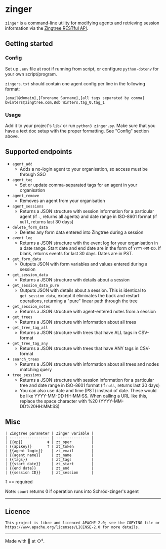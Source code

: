 # zinger
`zinger` is a command-line utility for modifying agents and retrieving session
information via the [Zingtree RESTful API](http://www.zingtree.com/api/).

## Getting started
### Config
Set up `.env` file at root if running from script, or configure `python-dotenv`
for your own script/program.

`zingers.txt` should contain one agent config per line in the following format:
```
[email@domain],[Forename Surname],[all tags separated by comma]
bwinters@zingtree.com,Bob Winters,tag_0,tag_1
```

### Usage
Add it to your project's `lib/` or run `python3 zinger.py`. Make sure that you
have a text doc setup with the proper formatting. See "Config" section above.

## Supported endpoints
- `agent_add`
  - Adds a no-login agent to your organisation, so access must be through SSO
- `agent_tag`
  - Set or update comma-separated tags for an agent in your organisation
- `agent_remove`
  - Removes an agent from your organisation
- `agent_sessions`
  - Returns a JSON structure with session information for a particular agent
    (if `-`, returns all agents) and date range in ISO-8601 format (if `null`,
    returns last 30 days)
- `delete_form_data`
  - Deletes any form data entered into Zingtree during a session
- `event_log`
  - Returns a JSON structure with the event log for your organisation in a date
    range. Start date and end date are in the form of `YYYY-MM-DD`. If blank,
    returns events for last 30 days. Dates are in PST.
- `get_form_data`
  - Outputs JSON with form variables and values entered during a session
- `get_session_data`
  - Returns a JSON structure with details about a session
- `get_session_data_pure`
  - Outputs JSON with details about a session. This is identical to
   `get_session_data`, except it eliminates the back and restart operations,
   returning a "pure" linear path through the tree
- `get_session_notes`
  - Returns a JSON structure with agent-entered notes from a session
- `get_trees`
  - Returns a JSON structure with information about all trees
- `get_tree_tag_all`
  - Returns a JSON structure with trees that have ALL tags in CSV-format
- `get_tree_tag_any`
  - Returns a JSON structure with trees that have ANY tags in CSV-format
- `search_trees`
  - Returns a JSON structure with information about all trees and nodes matching
   query
- `tree_sessions`
  - Returns a JSON structure with session information for a particular tree and
    date range in ISO-8601 format (if `null`, returns last 30 days)
  - You can also use date and time (PST) instead of date. These would be like
    YYYY-MM-DD HH:MM:SS. When calling a URL like this, replace the space
    character with %20 (YYYY-MM-DD%20HH:MM:SS)

## Misc
```
| Zingtree parameter | Zinger variable |
| ------------------ | --------------- |
| {{op}}           ‡ | zt_oper         |
| {{apikey}}       ‡ | zt_token        |
| {{agent login}}    | zt_email        |
| {{agent name}}     | zt_name         |
| {{tags}}           | zt_tags         |
| {{start date}}     | zt_start        |
| {{end date}}       | zt_end          |
| {{session ID}}     | zt_session      |
```

‡ == required

Note: `count` returns 0 if operation runs into Schröd-zinger's agent

---

## Licence
```
This project is libre and licenced APACHE-2.0; see the COPYING file or
https://www.apache.org/licenses/LICENSE-2.0 for more details.
```

---

Made with 🧁  at ◇⁵.
